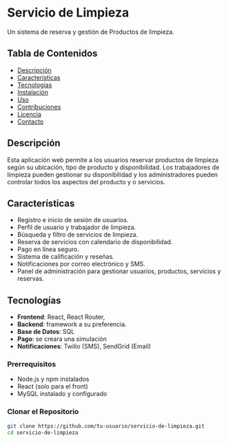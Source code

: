 # Servicio de Limpieza

Un sistema de reserva y gestión de Productos de limpieza.

## Tabla de Contenidos

- [Descripción](#descripción)
- [Características](#características)
- [Tecnologías](#tecnologías)
- [Instalación](#instalación)
- [Uso](#uso)
- [Contribuciones](#contribuciones)
- [Licencia](#licencia)
- [Contacto](#contacto)

## Descripción

Esta aplicación web permite a los usuarios reservar productos de limpieza según su ubicación, tipo de producto y disponibilidad. Los trabajadores de limpieza pueden gestionar su disponibilidad y los administradores pueden controlar todos los aspectos del producto y o servicios.

## Características

- Registro e inicio de sesión de usuarios.
- Perfil de usuario y trabajador de limpieza.
- Búsqueda y filtro de servicios de limpieza.
- Reserva de servicios con calendario de disponibilidad.
- Pago en línea seguro.
- Sistema de calificación y reseñas.
- Notificaciones por correo electrónico y SMS.
- Panel de administración para gestionar usuarios, productos, servicios y reservas.

## Tecnologías

- **Frontend**: React, React Router,
- **Backend**: framework a su preferencia.
- **Base de Datos**: SQL
- **Pago**: se creara una simulación 
- **Notificaciones**: Twilio (SMS), SendGrid (Email)

### Prerrequisitos

- Node.js y npm instalados
- React (solo para el front)
- MySQL instalado y configurado

### Clonar el Repositorio

```bash
git clone https://github.com/tu-usuario/servicio-de-limpieza.git
cd servicio-de-limpieza